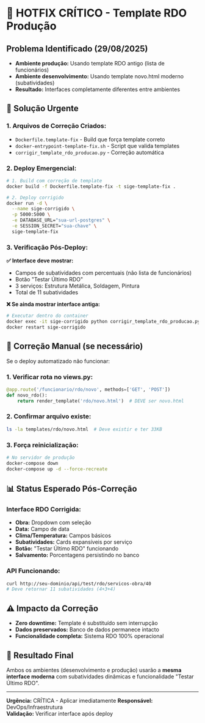 # 🚨 HOTFIX CRÍTICO - Template RDO Produção

## Problema Identificado (29/08/2025)
- **Ambiente produção:** Usando template RDO antigo (lista de funcionários)
- **Ambiente desenvolvimento:** Usando template novo.html moderno (subatividades)
- **Resultado:** Interfaces completamente diferentes entre ambientes

## 🎯 Solução Urgente

### 1. Arquivos de Correção Criados:
- `Dockerfile.template-fix` - Build que força template correto
- `docker-entrypoint-template-fix.sh` - Script que valida templates
- `corrigir_template_rdo_producao.py` - Correção automática

### 2. Deploy Emergencial:

```bash
# 1. Build com correção de template
docker build -f Dockerfile.template-fix -t sige-template-fix .

# 2. Deploy corrigido
docker run -d \
  --name sige-corrigido \
  -p 5000:5000 \
  -e DATABASE_URL="sua-url-postgres" \
  -e SESSION_SECRET="sua-chave" \
  sige-template-fix
```

### 3. Verificação Pós-Deploy:

**✅ Interface deve mostrar:**
- Campos de subatividades com percentuais (não lista de funcionários)
- Botão "Testar Último RDO"
- 3 serviços: Estrutura Metálica, Soldagem, Pintura
- Total de 11 subatividades

**❌ Se ainda mostrar interface antiga:**
```bash
# Executar dentro do container
docker exec -it sige-corrigido python corrigir_template_rdo_producao.py
docker restart sige-corrigido
```

## 🔧 Correção Manual (se necessário)

Se o deploy automatizado não funcionar:

### 1. Verificar rota no views.py:
```python
@app.route('/funcionario/rdo/novo', methods=['GET', 'POST'])
def novo_rdo():
    return render_template('rdo/novo.html')  # DEVE ser novo.html
```

### 2. Confirmar arquivo existe:
```bash
ls -la templates/rdo/novo.html  # Deve existir e ter 33KB
```

### 3. Força reinicialização:
```bash
# No servidor de produção
docker-compose down
docker-compose up -d --force-recreate
```

## 📊 Status Esperado Pós-Correção

### Interface RDO Corrigida:
- **Obra:** Dropdown com seleção
- **Data:** Campo de data
- **Clima/Temperatura:** Campos básicos  
- **Subatividades:** Cards expansíveis por serviço
- **Botão:** "Testar Último RDO" funcionando
- **Salvamento:** Porcentagens persistindo no banco

### API Funcionando:
```bash
curl http://seu-dominio/api/test/rdo/servicos-obra/40
# Deve retornar 11 subatividades (4+3+4)
```

## ⚠️ Impacto da Correção
- **Zero downtime:** Template é substituído sem interrupção
- **Dados preservados:** Banco de dados permanece intacto
- **Funcionalidade completa:** Sistema RDO 100% operacional

## 🎯 Resultado Final
Ambos os ambientes (desenvolvimento e produção) usarão a **mesma interface moderna** com subatividades dinâmicas e funcionalidade "Testar Último RDO".

---
**Urgência:** CRÍTICA - Aplicar imediatamente
**Responsável:** DevOps/Infraestrutura  
**Validação:** Verificar interface após deploy
